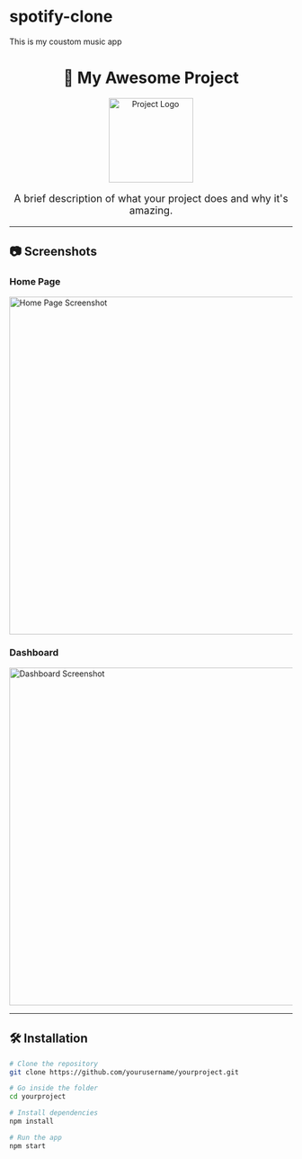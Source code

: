# spotify-clone
This is my coustom music app  

<!-- Project Title -->
<h1 align="center">🚀 My Awesome Project</h1>

<!-- Logo -->
<p align="center">
  <img src="https://upload.wikimedia.org/wikipedia/commons/a/a7/React-icon.svg" alt="Project Logo" width="150">
</p>

<!-- Short Description -->
<p align="center" style="font-size:18px;">
A brief description of what your project does and why it's amazing.
</p>

---

## 📷 Screenshots

### Home Page
<img src="https://via.placeholder.com/800x400" alt="Home Page Screenshot" width="600">

### Dashboard
<img src="https://via.placeholder.com/800x400" alt="Dashboard Screenshot" width="600">

---

## 🛠️ Installation

```bash
# Clone the repository
git clone https://github.com/yourusername/yourproject.git

# Go inside the folder
cd yourproject

# Install dependencies
npm install

# Run the app
npm start
